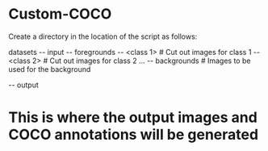 # Custom-COCO

Create a directory in the location of the script as follows:

datasets
-- input
  -- foregrounds
    -- <class 1>  # Cut out images for class 1
    -- <class 2>  # Cut out images for class 2
    ...
  -- backgrounds 
    # Images to be used for the background
 
 -- output
   # This is where the output images and COCO annotations will be generated
   
  
 
  

